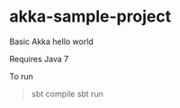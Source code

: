 # akka-sample-project
Basic Akka hello world

Requires Java 7

To run
> sbt compile
> sbt run






